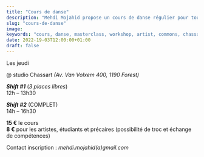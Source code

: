 ```yaml
---
title: "Cours de danse"
description: "Mehdi Mojahid propose un cours de danse régulier pour tout les artistes qui souhaitent pratiquer la danse contemporaine"
slug: "cours-de-danse"
image:
keywords: "cours, danse, masterclass, workshop, artist, commons, chassart"
date: 2022-19-03T12:00:00+01:00
draft: false
---
```

Les jeudi

@ studio Chassart
*(Av. Van Volxem 400, 1190 Forest)*
 


***Shift #1*** (*3 places libres*)  
12h – 13h30

***Shift #2*** (COMPLET)  
14h – 16h30

**15 €** le cours  
**8 €** pour les artistes, étudiants et précaires (possibilité de troc et échange de compétences)


Contact inscription : *mehdi.mojahid(a)gmail.com*